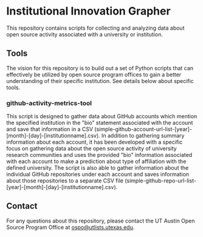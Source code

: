 # Institutional Innovation Grapher
This repository contains scripts for collecting and analyzing data about open source activity associated with a university or institution.

## Tools
The vision for this repository is to build out a set of Python scripts that can effectively be utilized by open source program offices to gain a better understanding of their specific institution. See details below about specific tools.

### github-activity-metrics-tool
This script is designed to gather data about GitHub accounts which mention the specified institution in the "bio" statement associated with the account and save that information in a CSV (simple-github-account-url-list-[year]-[month]-[day]-[institutionname].csv). In addition to gathering summary information about each account, it has been developed with a specific focus on gathering data about the open source activity of university research communities and uses the provided "bio" information associated with each account to make a prediction about type of affiliation with the defined university. The script is also able to gather information about the individual GitHub repositories under each account and saves information about those repositories to a separate CSV file (simple-github-repo-url-list-[year]-[month]-[day]-[institutionname].csv).


## Contact
For any questions about this repository, please contact the UT Austin Open Source Program Office at ospo@utlists.utexas.edu.
